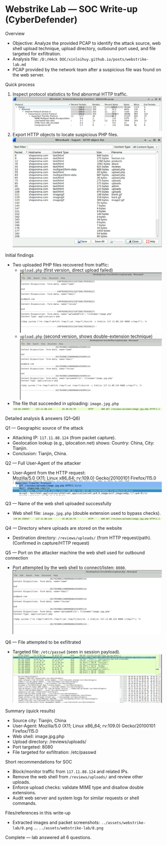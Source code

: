 # Webstrike Lab — SOC Write-up (CyberDefender)

Overview
- Objective: Analyze the provided PCAP to identify the attack source, web shell upload technique, upload directory, outbound port used, and file targeted for exfiltration.
- Analysis file: `/D:/H4ck DOC/xinloihuy.github.io/posts/webstrike-lab.md`
- PCAP provided by the network team after a suspicious file was found on the web server.

Quick process
1. Inspect protocol statistics to find abnormal HTTP traffic.
    ![image](../assets/webstrike-lab/1.png)
2. Export HTTP objects to locate suspicious PHP files.
    ![image](../assets/webstrike-lab/2.png)

Initial findings
- Two uploaded PHP files recovered from traffic:
  - `upload.php` (first version, direct upload failed)
     ![image](../assets/webstrike-lab/3.png)
  - `upload.php` (second version, shows double-extension technique)
     ![image](../assets/webstrike-lab/4.png)
- The file that succeeded in uploading: `image.jpg.php`
  ![image](../assets/webstrike-lab/5.png)

Detailed analysis & answers (Q1–Q6)

Q1 — Geographic source of the attack  
- Attacking IP: `117.11.88.124` (from packet capture).  
- Geolocation lookup (e.g., iplocation.net) shows: Country: China, City: Tianjin.  
- Conclusion: Tianjin, China.

Q2 — Full User‑Agent of the attacker  
- User‑Agent from the HTTP request:  
  Mozilla/5.0 (X11; Linux x86_64; rv:109.0) Gecko/20100101 Firefox/115.0  
  ![image](../assets/webstrike-lab/7.png)

Q3 — Name of the web shell uploaded successfully  
- Web shell file: `image.jpg.php` (double extension used to bypass checks).  
  ![image](../assets/webstrike-lab/5.png)

Q4 — Directory where uploads are stored on the website  
- Destination directory: `/reviews/uploads/` (from HTTP request/path).  
  (Confirmed in capture/HTTP request)

Q5 — Port on the attacker machine the web shell used for outbound connection  
- Port attempted by the web shell to connect/listen: `8080`.  
  ![image](../assets/webstrike-lab/4.png)

Q6 — File attempted to be exfiltrated  
- Targeted file: `/etc/passwd` (seen in session payload).  
  ![image](../assets/webstrike-lab/8.png)

Summary (quick results)
- Source city: Tianjin, China  
- User‑Agent: Mozilla/5.0 (X11; Linux x86_64; rv:109.0) Gecko/20100101 Firefox/115.0  
- Web shell: image.jpg.php  
- Upload directory: /reviews/uploads/  
- Port targeted: 8080  
- File targeted for exfiltration: /etc/passwd

Short recommendations for SOC
- Block/monitor traffic from `117.11.88.124` and related IPs.  
- Remove the web shell from `/reviews/uploads/` and review other uploads.  
- Enforce upload checks: validate MIME type and disallow double extensions.  
- Audit web server and system logs for similar requests or shell commands.

Files/references in this write-up
- Extracted images and packet screenshots: `../assets/webstrike-lab/0.png` … `../assets/webstrike-lab/8.png`

Complete — lab answered all 6 questions.
